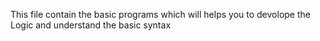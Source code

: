 This file contain the basic programs which will helps you to devolope the Logic and understand the basic syntax
